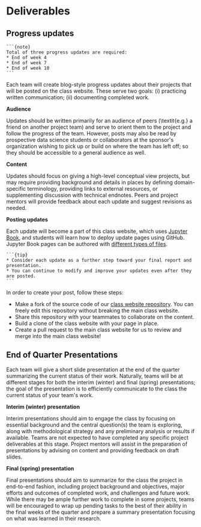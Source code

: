 # Deliverables

## Progress updates

````{margin}
```{note}
Total of three progress updates are required:
* End of week 4
* End of week 7 
* End of week 10
```
````

Each team will create blog-style progress updates about their projects that will be posted on the class website. These serve two goals: (i) practicing written communication; (ii) documenting completed work. 

**Audience**

Updates should be written primarily for an audience of peers (\textit{e.g.} a friend on another project team) and serve to orient them to the project and follow the progress of the team. However, posts may also be read by prospective data science students or collaborators at the sponsor's organization wishing to pick up or build on where the team has left off; so they should be accessible to a general audience as well. 

**Content**

Updates should focus on giving a high-level conceptual view projects, but may require providing background and details in places by defining domain-specific terminology, providing links to external resources, or supplementing discussion with technical endnotes. Peers and project mentors will provide feedback about each update and suggest revisions as needed.

**Posting updates**

Each update will become a part of this class website, which uses [Jupyter Book](https://jupyterbook.org), and students will learn how to deploy update pages using GitHub. Jupyter Book pages can be authored with [different types of files](https://jupyterbook.org/file-types/index.html).

````{margin}
```{tip}
* Consider each update as a further step toward your final report and presentation.
* You can continue to modify and improve your updates even after they are posted.
```
````

In order to create your post, follow these steps:

* Make a fork of the source code of our [class website repository](https://github.com/ucsb-ds-capstone-2021/ucsb-ds-capstone-2021.github.io). You can freely edit this repository without breaking the main class website.
* Share this repository with your teammates to collaborate on the content.
* Build a clone of the class website with your page in place.
* Create a pull request to the main class website for us to review and merge into the main class website!

## End of Quarter Presentations

Each team will give a short slide presentation at the end of the quarter summarizing the current status of their work. Naturally, teams will be at different stages for both the interim (winter) and final (spring) presentations; the goal of the presentation is to efficiently communicate to the class the current status of your team's work.

**Interim (winter) presentation**

Interim presentations should aim to engage the class by focusing on essential background and the central question(s) the team is exploring, along with methodological strategy and any preliminary analysis or results if available. Teams are not expected to have completed any specific project deliverables at this stage. Project mentors will assist in the preparation of presentations by advising on content and providing feedback on draft slides.

**Final (spring) presentation**

Final presentations should aim to summarize for the class the project in end-to-end fashion, including project background and objectives, major efforts and outcomes of completed work, and challenges and future work. While there may be ample further work to complete in some projects, teams will be encouraged to wrap up pending tasks to the best of their ability in the final weeks of the quarter and prepare a summary presentation focusing on what was learned in their research.
